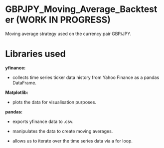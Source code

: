 # GBPJPY_Moving_Average_Backtester (WORK IN PROGRESS)

Moving average strategy used on the currency pair GBP/JPY. 

# Libraries used
**yfinance:**

- collects time series ticker data history from Yahoo Finance as a pandas DataFrame.

**Matplotlib:**

- plots the data for visualisation purposes.


**pandas:**

- exports yfinance data to .csv.


- manipulates the data to create moving averages.


- allows us to iterate over the time series data via a for loop.
